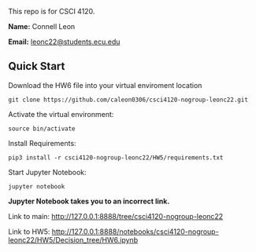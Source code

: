 This repo is for CSCI 4120.

**Name:** Connell Leon

**Email:** leonc22@students.ecu.edu

## Quick Start

Download the HW6 file into your virtual enviroment location
```
git clone https://github.com/caleon0306/csci4120-nogroup-leonc22.git
```

Activate the virtual environment:
```
source bin/activate
```

Install Requirements:
```
pip3 install -r csci4120-nogroup-leonc22/HW5/requirements.txt
```

Start Jupyter Notebook:
```
jupyter notebook
```

**Jupyter Notebook takes you to an incorrect link.**

Link to main:
http://127.0.0.1:8888/tree/csci4120-nogroup-leonc22

Link to HW5:
http://127.0.0.1:8888/notebooks/csci4120-nogroup-leonc22/HW5/Decision_tree/HW6.ipynb
